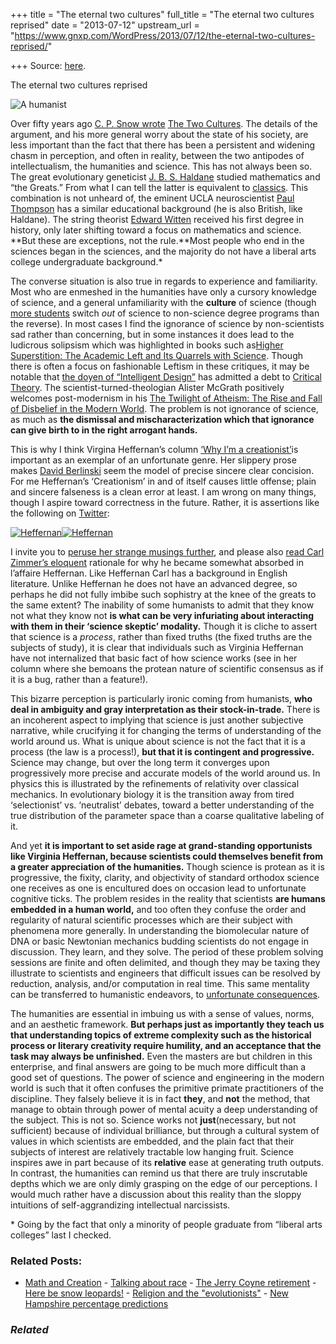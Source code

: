 +++
title = "The eternal two cultures"
full_title = "The eternal two cultures reprised"
date = "2013-07-12"
upstream_url = "https://www.gnxp.com/WordPress/2013/07/12/the-eternal-two-cultures-reprised/"

+++
Source: [here](https://www.gnxp.com/WordPress/2013/07/12/the-eternal-two-cultures-reprised/).

The eternal two cultures reprised

![A humanist](https://i0.wp.com/blogs.discovermagazine.com/gnxp/files/2013/07/150px-J._B._S._Haldane.jpg?resize=150%2C226 "150px-J._B._S._Haldane")

Over fifty years ago [C. P. Snow wrote](https://en.wikipedia.org/wiki/C._P._Snow#The_Two_Cultures) [The Two Cultures](https://en.wikipedia.org/wiki/The_Two_Cultures). The details of the argument, and his more general worry about the state of his society, are less important than the fact that there has been a persistent and widening chasm in perception, and often in reality, between the two antipodes of intellectualism, the humanities and science. This has not always been so. The great evolutionary geneticist [J. B. S. Haldane](https://en.wikipedia.org/wiki/J._B._S._Haldane) studied mathematics and “the Greats.” From what I can tell the latter is equivalent to [classics](https://en.wikipedia.org/wiki/Classics). This combination is not unheard of, the eminent UCLA neuroscientist [Paul Thompson](http://www.loni.ucla.edu/~thompson/thompson.html) has a similar educational background (he is also British, like Haldane). The string theorist [Edward Witten](https://en.wikipedia.org/wiki/Edward_Witten#Birth_and_education) received his first degree in history, only later shifting toward a focus on mathematics and science. **But these are exceptions, not the rule.**Most people who end in the sciences began in the sciences, and the majority do not have a liberal arts college undergraduate background.\*

The converse situation is also true in regards to experience and familiarity. Most who are enmeshed in the humanities have only a cursory knowledge of science, and a general unfamiliarity with the **culture** of science (though [more students](http://marginalrevolution.com/marginalrevolution/2013/07/why-are-there-not-more-science-majors.html) switch *out* of science to non-science degree programs than the reverse). In most cases I find the ignorance of science by non-scientists sad rather than concerning, but in some instances it does lead to the ludicrous solipsism which was highlighted in books such as[Higher Superstition: The Academic Left and Its Quarrels with Science](https://www.amazon.com/exec/obidos/ASIN/0801857074/geneexpressio-20). Though there is often a focus on fashionable Leftism in these critiques, it may be notable that [the doyen of “Intelligent Design”](https://en.wikipedia.org/wiki/Phillip_E._Johnson) has admitted a debt to [Critical Theory](https://en.wikipedia.org/wiki/Critical_theory). The scientist-turned-theologian Alister McGrath positively welcomes post-modernism in his [The Twilight of Atheism: The Rise and Fall of Disbelief in the Modern World](https://www.amazon.com/exec/obidos/ASIN/0385500629/geneexpressio-20). The problem is not ignorance of science, as much as **the dismissal and mischaracterization which that ignorance can give birth to in the right arrogant hands.**

  
This is why I think Virgina Heffernan’s column [‘Why I’m a creationist’](http://news.yahoo.com/why-im-a-creationist-141907217.html)is important as an exemplar of an unfortunate genre. Her slippery prose makes [David Berlinski](https://en.wikipedia.org/wiki/David_Berlinski) seem the model of precise sincere clear concision. For me Heffernan’s ‘Creationism’ in and of itself causes little offense; plain and sincere falseness is a clean error at least. I am wrong on many things, though I aspire toward correctness in the future. Rather, it is assertions like the following on [Twitter](https://twitter.com/page88/status/355434369307000832):

[![](https://i0.wp.com/blogs.discovermagazine.com/gnxp/files/2013/07/Heffernan.png?resize=489%2C170 "Heffernan")![](https://i0.wp.com/blogs.discovermagazine.com/gnxp/files/2013/07/Heffernan.png?resize=489%2C170 "Heffernan")](https://twitter.com/page88/status/355434369307000832)

I invite you to [peruse her strange musings further](https://twitter.com/page88), and please also [read Carl Zimmer’s eloquent](http://www.twitlonger.com/show/n_1rla73q) rationale for why he became somewhat absorbed in l’affaire Heffernan. Like Heffernan Carl has a background in English literature. Unlike Heffernan he does not have an advanced degree, so perhaps he did not fully imbibe such sophistry at the knee of the greats to the same extent? The inability of some humanists to admit that they know not what they know not **is what can be very infuriating about interacting with them in their ‘science skeptic’ modality.** Though it is cliche to assert that science is a *process*, rather than fixed truths (the fixed truths are the subjects of study), it is clear that individuals such as Virginia Heffernan have not internalized that basic fact of how science works (see in her column where she bemoans the protean nature of scientific consensus as if it is a bug, rather than a feature!).

This bizarre perception is particularly ironic coming from humanists, **who deal in ambiguity and gray interpretation as their stock-in-trade.** There is an incoherent aspect to implying that science is just another subjective narrative, while crucifying it for changing the terms of understanding of the world around us. What is unique about science is not the fact that it is a process (the law is a process!), **but that it is contingent and progressive.** Science may change, but over the long term it converges upon progressively more precise and accurate models of the world around us. In physics this is illustrated by the refinements of relativity over classical mechanics. In evolutionary biology it is the transition away from tired ‘selectionist’ vs. ‘neutralist’ debates, toward a better understanding of the true distribution of the parameter space than a coarse qualitative labeling of it.

And yet **it is important to set aside rage at grand-standing opportunists like Virginia Heffernan, because scientists could themselves benefit from a greater appreciation of the humanities.** Though science is protean as it is progressive, the fixity, clarity, and objectivity of standard orthodox science one receives as one is encultured does on occasion lead to unfortunate cognitive ticks. The problem resides in the reality that scientists **are humans embedded in a human world,** and too often they confuse the order and regularity of natural scientific processes which are their subject with phenomena more generally. In understanding the biomolecular nature of DNA or basic Newtonian mechanics budding scientists do not engage in discussion. They learn, and they solve. The period of these problem solving sessions are finite and often delimited, and though they may be taxing they illustrate to scientists and engineers that difficult issues can be resolved by reduction, analysis, and/or computation in real time. This same mentality can be transferred to humanistic endeavors, to [unfortunate consequences](https://www.gnxp.com/blog/2007/04/nerds-are-nuts.php).

The humanities are essential in imbuing us with a sense of values, norms, and an aesthetic framework. **But perhaps just as importantly they teach us that understanding topics of extreme complexity such as the historical process or literary creativity require humility, and an acceptance that the task may always be unfinished.** Even the masters are but children in this enterprise, and final answers are going to be much more difficult than a good set of questions. The power of science and engineering in the modern world is such that it often confuses the primitive primate practitioners of the discipline. They falsely believe it is in fact **they**, and **not** the method, that manage to obtain through power of mental acuity a deep understanding of the subject. This is not so. Science works not **just**(necessary, but not sufficient) because of individual brilliance, but through a cultural system of values in which scientists are embedded, and the plain fact that their subjects of interest are relatively tractable low hanging fruit. Science inspires awe in part because of its **relative** ease at generating truth outputs. In contrast, the humanities can remind us that there are truly inscrutable depths which we are only dimly grasping on the edge of our perceptions. I would much rather have a discussion about this reality than the sloppy intuitions of self-aggrandizing intellectual narcissists.

\* Going by the fact that only a minority of people graduate from “liberal arts colleges” last I checked.

### Related Posts:

- [Math and
  Creation](https://www.gnxp.com/WordPress/2006/07/12/math-and-creation/) - [Talking about
  race](https://www.gnxp.com/WordPress/2006/02/06/talking-about-race/) - [The Jerry Coyne
  retirement](https://www.gnxp.com/WordPress/2015/09/30/the-jerry-coyne-retirement/) - [Here be snow
  leopards!](https://www.gnxp.com/WordPress/2011/07/14/here-be-snow-leopards/) - [Religion and the
  "evolutionists"](https://www.gnxp.com/WordPress/2007/06/21/religion-and-the-evolutionists/) - [New Hampshire percentage
  predictions](https://www.gnxp.com/WordPress/2008/01/07/new-hampshire-percentage-predictions/)

### *Related*

[](https://www.addtoany.com/add_to/facebook?linkurl=https%3A%2F%2Fwww.gnxp.com%2FWordPress%2F2013%2F07%2F12%2Fthe-eternal-two-cultures-reprised%2F&linkname=The%20eternal%20two%20cultures%20reprised "Facebook")[](https://www.addtoany.com/add_to/twitter?linkurl=https%3A%2F%2Fwww.gnxp.com%2FWordPress%2F2013%2F07%2F12%2Fthe-eternal-two-cultures-reprised%2F&linkname=The%20eternal%20two%20cultures%20reprised "Twitter")[](https://www.addtoany.com/add_to/email?linkurl=https%3A%2F%2Fwww.gnxp.com%2FWordPress%2F2013%2F07%2F12%2Fthe-eternal-two-cultures-reprised%2F&linkname=The%20eternal%20two%20cultures%20reprised "Email")[](https://www.addtoany.com/share)

